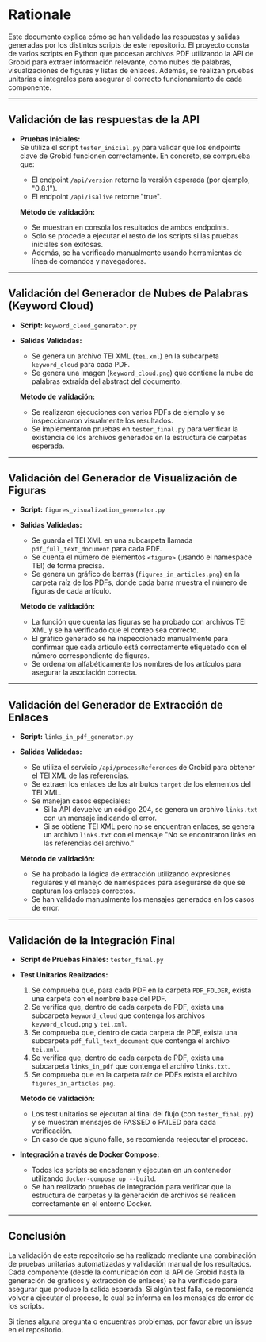 # Rationale

Este documento explica cómo se han validado las respuestas y salidas generadas por los distintos scripts de este repositorio. El proyecto consta de varios scripts en Python que procesan archivos PDF utilizando la API de Grobid para extraer información relevante, como nubes de palabras, visualizaciones de figuras y listas de enlaces. Además, se realizan pruebas unitarias e integrales para asegurar el correcto funcionamiento de cada componente.

---

## Validación de las respuestas de la API

- **Pruebas Iniciales:**  
  Se utiliza el script `tester_inicial.py` para validar que los endpoints clave de Grobid funcionen correctamente. En concreto, se comprueba que:
  - El endpoint `/api/version` retorne la versión esperada (por ejemplo, "0.8.1").
  - El endpoint `/api/isalive` retorne "true".
  
  **Método de validación:**  
  - Se muestran en consola los resultados de ambos endpoints.
  - Solo se procede a ejecutar el resto de los scripts si las pruebas iniciales son exitosas.
  - Además, se ha verificado manualmente usando herramientas de línea de comandos y navegadores.

---

## Validación del Generador de Nubes de Palabras (Keyword Cloud)

- **Script:** `keyword_cloud_generator.py`  
- **Salidas Validadas:**  
  - Se genera un archivo TEI XML (`tei.xml`) en la subcarpeta `keyword_cloud` para cada PDF.
  - Se genera una imagen (`keyword_cloud.png`) que contiene la nube de palabras extraída del abstract del documento.
  
  **Método de validación:**  
  - Se realizaron ejecuciones con varios PDFs de ejemplo y se inspeccionaron visualmente los resultados.
  - Se implementaron pruebas en `tester_final.py` para verificar la existencia de los archivos generados en la estructura de carpetas esperada.

---

## Validación del Generador de Visualización de Figuras

- **Script:** `figures_visualization_generator.py`  
- **Salidas Validadas:**  
  - Se guarda el TEI XML en una subcarpeta llamada `pdf_full_text_document` para cada PDF.
  - Se cuenta el número de elementos `<figure>` (usando el namespace TEI) de forma precisa.
  - Se genera un gráfico de barras (`figures_in_articles.png`) en la carpeta raíz de los PDFs, donde cada barra muestra el número de figuras de cada artículo.
  
  **Método de validación:**  
  - La función que cuenta las figuras se ha probado con archivos TEI XML y se ha verificado que el conteo sea correcto.
  - El gráfico generado se ha inspeccionado manualmente para confirmar que cada artículo está correctamente etiquetado con el número correspondiente de figuras.
  - Se ordenaron alfabéticamente los nombres de los artículos para asegurar la asociación correcta.

---

## Validación del Generador de Extracción de Enlaces

- **Script:** `links_in_pdf_generator.py`  
- **Salidas Validadas:**  
  - Se utiliza el servicio `/api/processReferences` de Grobid para obtener el TEI XML de las referencias.
  - Se extraen los enlaces de los atributos `target` de los elementos del TEI XML.
  - Se manejan casos especiales:
    - Si la API devuelve un código 204, se genera un archivo `links.txt` con un mensaje indicando el error.
    - Si se obtiene TEI XML pero no se encuentran enlaces, se genera un archivo `links.txt` con el mensaje "No se encontraron links en las referencias del archivo."
  
  **Método de validación:**  
  - Se ha probado la lógica de extracción utilizando expresiones regulares y el manejo de namespaces para asegurarse de que se capturan los enlaces correctos.
  - Se han validado manualmente los mensajes generados en los casos de error.

---

## Validación de la Integración Final

- **Script de Pruebas Finales:** `tester_final.py`  
- **Test Unitarios Realizados:**  
  1. Se comprueba que, para cada PDF en la carpeta `PDF_FOLDER`, exista una carpeta con el nombre base del PDF.
  2. Se verifica que, dentro de cada carpeta de PDF, exista una subcarpeta `keyword_cloud` que contenga los archivos `keyword_cloud.png` y `tei.xml`.
  3. Se comprueba que, dentro de cada carpeta de PDF, exista una subcarpeta `pdf_full_text_document` que contenga el archivo `tei.xml`.
  4. Se verifica que, dentro de cada carpeta de PDF, exista una subcarpeta `links_in_pdf` que contenga el archivo `links.txt`.
  5. Se comprueba que en la carpeta raíz de PDFs exista el archivo `figures_in_articles.png`.
  
  **Método de validación:**  
  - Los test unitarios se ejecutan al final del flujo (con `tester_final.py`) y se muestran mensajes de PASSED o FAILED para cada verificación.
  - En caso de que alguno falle, se recomienda reejecutar el proceso.

- **Integración a través de Docker Compose:**  
  - Todos los scripts se encadenan y ejecutan en un contenedor utilizando `docker-compose up --build`.
  - Se han realizado pruebas de integración para verificar que la estructura de carpetas y la generación de archivos se realicen correctamente en el entorno Docker.

---

## Conclusión

La validación de este repositorio se ha realizado mediante una combinación de pruebas unitarias automatizadas y validación manual de los resultados. Cada componente (desde la comunicación con la API de Grobid hasta la generación de gráficos y extracción de enlaces) se ha verificado para asegurar que produce la salida esperada. Si algún test falla, se recomienda volver a ejecutar el proceso, lo cual se informa en los mensajes de error de los scripts.

Si tienes alguna pregunta o encuentras problemas, por favor abre un issue en el repositorio.
